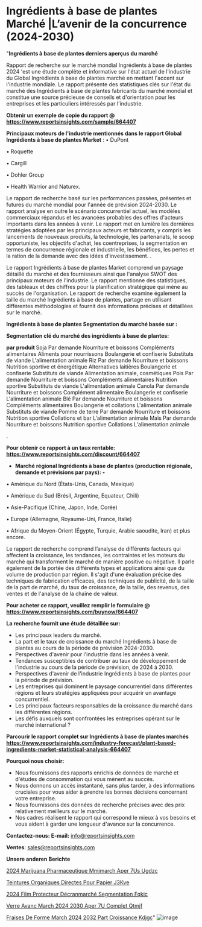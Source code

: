 # Ingrédients à base de plantes Marché |L’avenir de la concurrence (2024-2030)

"<strong>Ingrédients à base de plantes derniers aperçus du marché</strong>

Rapport de recherche sur le marché mondial Ingrédients à base de plantes 2024 'est une étude complète et informative sur l'état actuel de l'industrie du Global Ingrédients à base de plantes marché en mettant l'accent sur l'industrie mondiale. Le rapport présente des statistiques clés sur l'état du marché des Ingrédients à base de plantes fabricants du marché mondial et constitue une source précieuse de conseils et d'orientation pour les entreprises et les particuliers intéressés par l'industrie.

<strong>Obtenir un exemple de copie du rapport @ <a href=https://www.reportsinsights.com/sample/664407>https://www.reportsinsights.com/sample/664407</a></strong>

<strong>Principaux moteurs de l'industrie mentionnés dans le rapport Global Ingrédients à base de plantes Market</strong> :
• DuPont

• Roquette

• Cargill

• Dohler Group

• Health Warrior and Naturex.

Le rapport de recherche basé sur les performances passées, présentes et futures du marché mondial pour l'année de prévision 2024-2030. Le rapport analyse en outre le scénario concurrentiel actuel, les modèles commerciaux répandus et les avancées probables des offres d'acteurs importants dans les années à venir. Le rapport met en lumière les dernières stratégies adoptées par les principaux acteurs et fabricants, y compris les lancements de nouveaux produits, la technologie, les partenariats, le scoop opportuniste, les objectifs d'achat, les coentreprises, la segmentation en termes de concurrence régionale et industrielle, les bénéfices, les pertes et la ration de la demande avec des idées d'investissement. .

Le rapport Ingrédients à base de plantes Market comprend un paysage détaillé du marché et des fournisseurs ainsi que l'analyse SWOT des principaux moteurs de l'industrie. Le rapport mentionne des statistiques, des tableaux et des chiffres pour la planification stratégique qui mène au succès de l'organisation. Le rapport de recherche examine également la taille du marché Ingrédients à base de plantes, partage en utilisant différentes méthodologies et fournit des informations précises et détaillées sur le marché.

<strong>Ingrédients à base de plantes Segmentation du marché basée sur :</strong>

<strong> Segmentation clé du marché des ingrédients à base de plantes: </strong>

<strong> par produit </strong>
Soja
Par demande
Nourriture et boissons
Compléments alimentaires
Aliments pour nourrissons
Boulangerie et confiserie
Substituts de viande
L'alimentation animale
Riz
Par demande
Nourriture et boissons
Nutrition sportive et énergétique
Alternatives laitières
Boulangerie et confiserie
Substituts de viande
Alimentation animale, cosmétiques
Pois
Par demande
Nourriture et boissons
Compléments alimentaires
Nutrition sportive
Substituts de viande
L'alimentation animale
Canola
Par demande
Nourriture et boissons
Complément alimentaire
Boulangerie et confiserie
L'alimentation animale
Blé
Par demande
Nourriture et boissons
Compléments alimentaires
Boulangerie et collations
L'alimentation animale
Substituts de viande
Pomme de terre
Par demande
Nourriture et boissons
Nutrition sportive
Collations et bar
L'alimentation animale
Maïs
Par demande
Nourriture et boissons
Nutrition sportive
Collations
L'alimentation animale

.

<strong>Pour obtenir ce rapport à un taux rentable: <a href=https://www.reportsinsights.com/discount/664407>https://www.reportsinsights.com/discount/664407</a></strong>
<ul>
  <li><strong>Marché régional Ingrédients à base de plantes (production régionale, demande et prévisions par pays): -</strong></li>
</ul>
• Amérique du Nord (États-Unis, Canada, Mexique)

• Amérique du Sud (Brésil, Argentine, Equateur, Chili)

• Asie-Pacifique (Chine, Japon, Inde, Corée)

• Europe (Allemagne, Royaume-Uni, France, Italie)

• Afrique du Moyen-Orient (Égypte, Turquie, Arabie saoudite, Iran) et plus encore.

Le rapport de recherche comprend l’analyse de différents facteurs qui affectent la croissance, les tendances, les contraintes et les moteurs du marché qui transforment le marché de manière positive ou négative. Il parle également de la portée des différents types et applications ainsi que du volume de production par région. Il s'agit d'une évaluation précise des techniques de fabrication efficaces, des techniques de publicité, de la taille de la part de marché, du taux de croissance, de la taille, des revenus, des ventes et de l'analyse de la chaîne de valeur.

<strong>Pour acheter ce rapport, veuillez remplir le formulaire @   <a href=https://www.reportsinsights.com/buynow/664407>https://www.reportsinsights.com/buynow/664407</a></strong>

<strong>La recherche fournit une étude détaillée sur:</strong>
<ul>
  <li>Les principaux leaders du marché.</li>
  <li>La part et le taux de croissance du marché Ingrédients à base de plantes au cours de la période de prévision 2024-2030.</li>
  <li>Perspectives d'avenir pour l'industrie dans les années à venir.</li>
  <li>Tendances susceptibles de contribuer au taux de développement de l'industrie au cours de la période de prévision, de 2024 à 2030.</li>
  <li>Perspectives d'avenir de l'industrie Ingrédients à base de plantes pour la période de prévision.</li>
  <li>Les entreprises qui dominent le paysage concurrentiel dans différentes régions et leurs stratégies appliquées pour acquérir un avantage concurrentiel.</li>
  <li>Les principaux facteurs responsables de la croissance du marché dans les différentes régions.</li>
  <li>Les défis auxquels sont confrontées les entreprises opérant sur le marché international ?</li>
</ul>

<strong>Parcourir le rapport complet sur Ingrédients à base de plantes marchés <a href=https://www.reportsinsights.com/industry-forecast/plant-based-ingredients-market-statistical-analysis-664407>https://www.reportsinsights.com/industry-forecast/plant-based-ingredients-market-statistical-analysis-664407</a></strong>

<strong>Pourquoi nous choisir:</strong>
<ul>
  <li>Nous fournissons des rapports enrichis de données de marché et d'études de consommation qui vous mènent au succès.</li>
  <li>Nous donnons un accès instantané, sans plus tarder, à des informations cruciales pour vous aider à prendre les bonnes décisions concernant votre entreprise.</li>
  <li>Nous fournissons des données de recherche précises avec des prix relativement meilleurs sur le marché.</li>
  <li>Nos cadres réalisent le rapport qui correspond le mieux à vos besoins et vous aident à garder une longueur d'avance sur la concurrence.</li>
</ul>
<strong>Contactez-nous:
</strong><strong>E-mail:</strong> <a href=mailto:info@reportsinsights.com>info@reportsinsights.com</a>

<strong>Ventes</strong>: <a href=mailto:sales@reportsinsights.com>sales@reportsinsights.com</a>

<strong>Unsere anderen Berichte</strong>

<a href=https://www.linkedin.com/pulse/2024-marijuana-pharmaceutique-mmjmarch%C3%A9-aper%C3%A7us-ugdzc/>2024 Marijuana Pharmaceutique Mmjmarch Aper 7Us Ugdzc</a>

<a href=https://www.linkedin.com/pulse/teintures-organiques-directes-pour-papier-j3kve/>Teintures Organiques Directes Pour Papier J3Kve</a>

<a href=https://www.linkedin.com/pulse/2024-film-protecteur-décranmarché-segmentation-fqkic/>2024 Film Protecteur Décranmarché Segmentation Fqkic</a>

<a href=https://www.linkedin.com/pulse/verre-avanc%C3%A9-march%C3%A9-2024-2030-aper%C3%A7u-complet-qtmjf/>Verre Avanc March 2024 2030 Aper 7U Complet Qtmjf</a>

<a href=https://www.linkedin.com/pulse/fraises-de-forme-march%C3%A9-2024-2032-part-croissance-kdjgc/>Fraises De Forme March 2024 2032 Part Croissance Kdjgc</a>"
![image](https://github.com/daminid12/RImarketdynamics/assets/158430485/a8958755-cefa-4a1d-a675-0f8b59e8e2e6)
